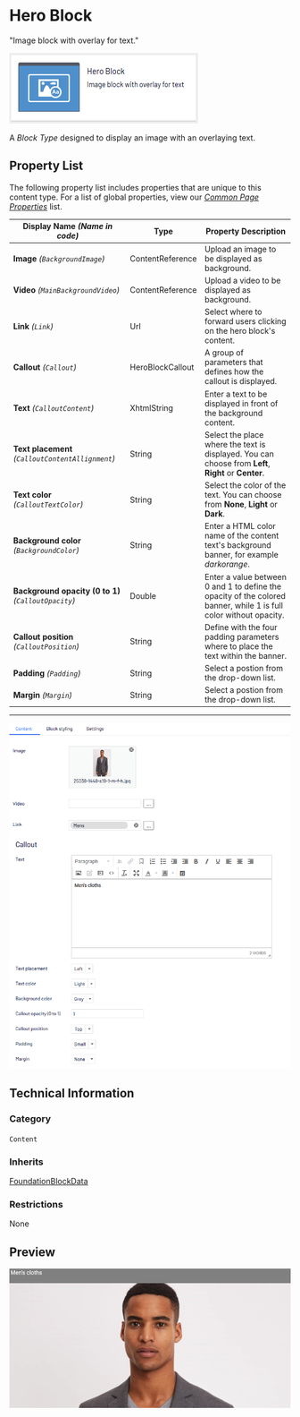 # Hero Block
"Image block with overlay for text."

![Hero Block](Screenshots/Hero%20Block%20-%20icon.png)

A *Block Type* designed to display an image with an overlaying text.

## Property List
The following property list includes properties that are unique to this content type. For a list of global properties, view our [*Common Page Properties*](../../Common%20Page%20Properties.md) list.

Display Name *(Name in code)* | Type | Property Description
--------------|------|---------------
**Image** *(`BackgroundImage`)* | ContentReference | Upload an image to be displayed as background.
**Video** *(`MainBackgroundVideo`)* | ContentReference | Upload a video to be displayed as background.
**Link** *(`Link`)* | Url | Select where to forward users clicking on the hero block's content.
**Callout** *(`Callout`)* | HeroBlockCallout | A group of parameters that defines how the callout is displayed.
**Text** *(`CalloutContent`)* | XhtmlString | Enter a text to be displayed in front of the background content.
**Text placement** *(`CalloutContentAllignment`)* | String | Select the place where the text is displayed. You can choose from **Left**, **Right** or **Center**. 
**Text color** *(`CalloutTextColor`)* | String | Select the color of the text. You can choose from **None**, **Light** or **Dark**.
**Background color** *(`BackgroundColor`)* | String | Enter a HTML color name of the content text's background banner, for example *darkorange*. 
**Background opacity (0 to 1)** *(`CalloutOpacity`)* | Double | Enter a value between 0 and 1 to define the opacity of the colored banner, while 1 is full color without opacity.
**Callout position** *(`CalloutPosition`)* | String | Define with the four padding parameters where to place the text within the banner.
**Padding** *(`Padding`)* | String | Select a postion from the drop-down list.
**Margin** *(`Margin`)* | String | Select a postion from the drop-down list.


** **
![Hero Block - Content tab](Screenshots/Hero%20Block%20-%20Content%20tab.png)

## Technical Information

### Category
`Content`

### Inherits
[FoundationBlockData](#)

### Restrictions
None

## Preview
![Hero Block - Preview](Screenshots/Hero%20Block%20-%20Preview.png)



